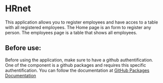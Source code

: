 # HRnet

This application allows you to register employees and have acces to a table with all registered employees.
The Home page is an form to register any person.
The employees page is a table that shows all employees.

## Before use:

Before using the application, make sure to have a github authentification.
One of the component is a github packages and requires this specific authentification.
You can follow the documentation at [GitHub Packages Documentation](https://docs.github.com/en/packages/working-with-a-github-packages-registry/working-with-the-npm-registry#installing-a-package)
